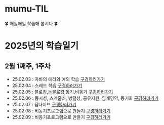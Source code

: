 # mumu-TIL
🍀 매일매일 학습해 봅시다 🍀

# 2025년의 학습일기

## 2월 1째주, 1주차
- 25.02.03 : 자바의 에러와 예외 학습 [구경하러가기](https://github.com/100-hours-a-week/mumu-TIL/blob/main/Feb/25-02-03.md)
- 25.02.04 : 스레드 학습 [구경하러가기](https://github.com/100-hours-a-week/mumu-TIL/blob/main/Feb/25-02-04.md)
- 25.02.05 : 블로킹,논블로킹,동기,비동기 [구경하러가기](https://github.com/100-hours-a-week/mumu-TIL/blob/main/Feb/25-02-05.md)
- 25.02.06 : 동시성, 스케줄러, 병렬성, 공유자원, 임계영역, 동기화 [구경하러가기](https://github.com/100-hours-a-week/mumu-TIL/blob/main/Feb/25-02-06.md)
- 25.02.07 : 딥다이브 [구경하러가기](https://github.com/100-hours-a-week/mumu-TIL/blob/main/Feb/25-02-07.md)
- 25.02.08 : 비동기프로그램으로 만들기 [구경하러가기](https://github.com/100-hours-a-week/mumu-TIL/blob/main/Feb/25-02-08.md)
- 25.02.09 : 비동기프로그램으로 만들기 [구경하러가기](https://github.com/100-hours-a-week/mumu-TIL/blob/main/Feb/25-02-09.md)

